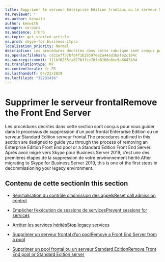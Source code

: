 ```yaml
---
title: Supprimer le serveur Enterprise Edition frontaux ou le serveur Standard Edition
ms.reviewer: ''
ms.author: kenwith
author: kenwith
manager: serdars
ms.audience: ITPro
ms.topic: get-started-article
ms.prod: skype-for-business-itpro
localization_priority: Normal
description: Les procédures décrites dans cette rubrique sont conçus pour vous guider dans le processus de suppression d’un pool frontal Enterprise Edition ou un serveur Standard Edition serveur frontal. Après avoir migré vers Skype pour Business Server 2019, c’est une des premières étapes de la mise hors service de votre environnement hérité.
ms.openlocfilehash: cd21eff37bfd4f1b29597ee2a44ad3bafe2c104c
ms.sourcegitcommit: 111bf6255fa877b3fce70fa8166e8ec5a6643434
ms.translationtype: MT
ms.contentlocale: fr-FR
ms.lasthandoff: 04/23/2019
ms.locfileid: "32231436"
---
```

# <a name="remove-the-front-end-server"></a><span data-ttu-id="5180c-104">Supprimer le serveur frontal</span><span class="sxs-lookup"><span data-stu-id="5180c-104">Remove the Front End Server</span></span>

<span data-ttu-id="5180c-105">Les procédures décrites dans cette section sont conçus pour vous guider dans le processus de suppression d’un pool frontal Enterprise Edition ou un serveur Standard Edition serveur frontal.</span><span class="sxs-lookup"><span data-stu-id="5180c-105">The procedures outlined in this section are designed to guide you through the process of removing an Enterprise Edition Front End pool or a Standard Edition Front End Server.</span></span> <span data-ttu-id="5180c-106">Après avoir migré vers Skype pour Business Server 2019, c’est une des premières étapes de la suppression de votre environnement hérité.</span><span class="sxs-lookup"><span data-stu-id="5180c-106">After migrating to Skype for Business Server 2019, this is one of the first steps in decommissioning your legacy environment.</span></span>
  
## <a name="in-this-section"></a><span data-ttu-id="5180c-107">Contenu de cette section</span><span class="sxs-lookup"><span data-stu-id="5180c-107">In this section</span></span>

- [<span data-ttu-id="5180c-108">Réinitialisation du contrôle d’admission des appels</span><span class="sxs-lookup"><span data-stu-id="5180c-108">Reset call admission control</span></span>](reset-call-admission-control.md)
    
- [<span data-ttu-id="5180c-109">Empêcher l’exécution de sessions de services</span><span class="sxs-lookup"><span data-stu-id="5180c-109">Prevent sessions for services</span></span>](prevent-sessions-for-services.md)
    
- [<span data-ttu-id="5180c-110">Arrêter les services hérités</span><span class="sxs-lookup"><span data-stu-id="5180c-110">Stop legacy services</span></span>](stop-services.md)
    
- [<span data-ttu-id="5180c-111">Supprimer un serveur frontal d’un pool</span><span class="sxs-lookup"><span data-stu-id="5180c-111">Remove a Front End Server from a pool</span></span>](remove-a-front-end-server-from-a-pool.md)
    
- [<span data-ttu-id="5180c-112">Supprimer un pool frontal ou un serveur Standard Edition</span><span class="sxs-lookup"><span data-stu-id="5180c-112">Remove Front End pool or Standard Edition server</span></span>](remove-front-end-pool-or-standard-edition-server.md)
    

